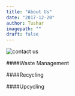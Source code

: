 ```yaml
---
title: "About Us"
date: "2017-12-20"
author: Tushar
imagepath: ""
draft: false
---
```

![contact us](passion.jpg)




####Waste Management


####Recycling


####Upcycling
